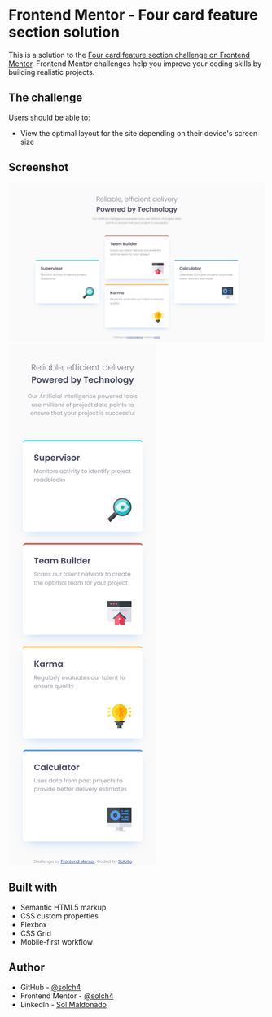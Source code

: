 # Frontend Mentor - Four card feature section solution

This is a solution to the [Four card feature section challenge on Frontend Mentor](https://www.frontendmentor.io/challenges/four-card-feature-section-weK1eFYK). Frontend Mentor challenges help you improve your coding skills by building realistic projects. 

## The challenge

Users should be able to:

- View the optimal layout for the site depending on their device's screen size

## Screenshot

![](./screenshots/screenshot-desktop.png)
![](./screenshots/screenshot-mobile.png)

## Built with

- Semantic HTML5 markup
- CSS custom properties
- Flexbox
- CSS Grid
- Mobile-first workflow

## Author

- GitHub - [@solch4](https://github.com/solch4/)
- Frontend Mentor - [@solch4](https://www.frontendmentor.io/profile/solch4)
- LinkedIn - [Sol Maldonado](https://www.linkedin.com/in/sol-maldonado-fullstack/)